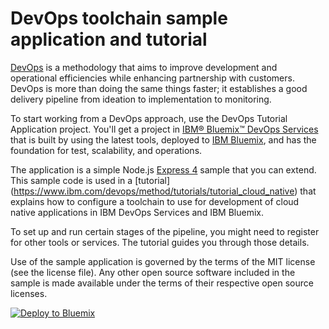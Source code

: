 # DevOps toolchain sample application and tutorial

[DevOps](https://en.wikipedia.org/wiki/DevOps) is a methodology that aims to improve development and operational efficiencies while enhancing partnership with customers. DevOps is more than doing the same things faster; it establishes a good delivery pipeline from ideation to implementation to monitoring.

To start working from a DevOps approach, use the DevOps Tutorial Application project. You'll get a project in [IBM&reg; Bluemix&trade; DevOps Services](https://hub.jazz.net) that is built by using the latest tools, deployed to [IBM Bluemix](https://bluemix.net), and has the foundation for test, scalability, and operations.

The application is a simple Node.js [Express 4](http://expressjs.com/) sample that you can extend. This sample code is used in a [tutorial] (https://www.ibm.com/devops/method/tutorials/tutorial_cloud_native) that explains how to configure a toolchain to use for development of cloud native applications in IBM DevOps Services and IBM Bluemix.

To set up and run certain stages of the pipeline, you might need to register for other tools or services. The tutorial guides you through those details.

Use of the sample application is governed by the terms of the MIT license (see the license file). Any other open source software included in the sample is made available under the terms of their respective open source licenses.

[![Deploy to Bluemix](https://bluemix.net/deploy/button.png)](https://bluemix.net/deploy?repository=https://github.com/oneibmcloud/devops-tutorial-1.git)
